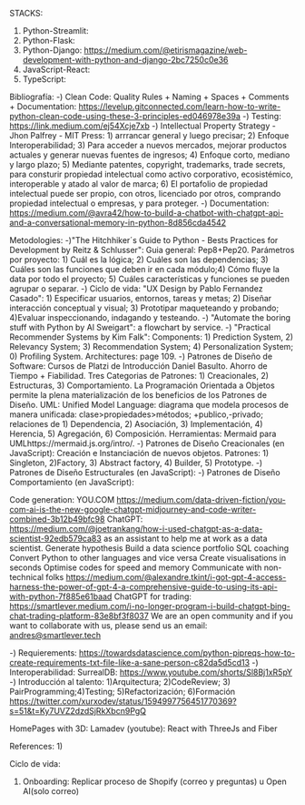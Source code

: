 STACKS:
1) Python-Streamlit:
2) Python-Flask:
3) Python-Django: https://medium.com/@etirismagazine/web-development-with-python-and-django-2bc7250c0e36
4) JavaScript-React:
5) TypeScript:



Bibliografía:
-) Clean Code: Quality Rules + Naming + Spaces + Comments + Documentation: https://levelup.gitconnected.com/learn-how-to-write-python-clean-code-using-these-3-principles-ed046978e39a
-) Testing: https://link.medium.com/ej54Xcje7xb
-) Intellectual Property Strategy - Jhon Palfrey - MIT Press: 1) arrrancar general y luego precisar; 2) Enfoque Interoperabilidad; 3) Para acceder a nuevos mercados, mejorar productos actuales y generar nuevas fuentes de ingresos; 4) Enfoque corto, mediano y largo plazo; 5) Mediante patentes, copyright, trademarks, trade secrets, para consturir propiedad intelectual como activo corporativo, ecosistémico, interoperable y atado al valor de marca; 6) El portafolio de propiedad intelectual puede ser propio, con otros, licenciado por otros, comprando propiedad intelectual o empresas, y para proteger.
-) Documentation: https://medium.com/@avra42/how-to-build-a-chatbot-with-chatgpt-api-and-a-conversational-memory-in-python-8d856cda4542

Metodologies: 
-)"The Hitchhiker´s Guide to Python - Bests Practices for Development by Reitz & Schlusser": Guia general: Pep8+Pep20. Parámetros por proyecto: 1) Cuál es la lógica; 2) Cuáles son las dependencias; 3) Cuáles son las funciones que deben ir en cada módulo;4) Cómo fluye la data por todo el proyecto; 5) Cuáles características y funciones se pueden agrupar o separar.
-) Ciclo de vida: "UX Design by Pablo Fernandez Casado": 1) Especificar usuarios, entornos, tareas y metas; 2) Diseñar interacción conceptual y visual; 3) Prototipar maqueteando y probando; 4)Evaluar inspeccionando, indagando y testeando.
-) "Automate the boring stuff with Python by Al Sweigart": a flowchart by service.
-) "Practical Recommender Systems by Kim Falk": Components: 1) Prediction System, 2) Relevancy System; 3) Recommendation System; 4) Personalization System; 0) Profiling System. Architectures: page 109. 
-) Patrones de Diseño de Software: Cursos de Platzi de Introducción Daniel Basulto. Ahorro de Tiempo + Fiabilidad. Tres Categorias de Patrones: 1) Creacionales, 2) Estructuras, 3) Comportamiento. La Programación Orientada a Objetos permite la plena materialización de los beneficios de los Patrones de Diseño. UML: Unified Model Language: diagrama que modela procesos de manera unificada: clase>propiedades>métodos; +publico,-privado; relaciones de 1) Dependencia, 2) Asociación, 3) Implementación, 4) Herencia, 5) Agregación, 6) Composición. Herramientas: Mermaid para UMLhttps://mermaid.js.org/intro/.
-) Patrones de Diseño Creacionales (en JavaScript): Creación e Instanciación de nuevos objetos. Patrones: 1) Singleton, 2)Factory, 3) Abstract factory, 4) Builder, 5) Prototype.
-) Patrones de Diseño Estructurales (en JavaScript):
-) Patrones de Diseño Comportamiento (en JavaScript):

Code generation:
YOU.COM
https://medium.com/data-driven-fiction/you-com-ai-is-the-new-google-chatgpt-midjourney-and-code-writer-combined-3b12b49bfc98
ChatGPT: 
https://medium.com/@joetrankang/how-i-used-chatgpt-as-a-data-scientist-92edb579ca83 as an assistant to help me at work as a data scientist. Generate hypothesis Build a data science portfolio SQL coaching Convert Python to other languages and vice versa Create visualisations in seconds Optimise codes for speed and memory Communicate with non-technical folks
https://medium.com/@alexandre.tkint/i-got-gpt-4-access-harness-the-power-of-gpt-4-a-comprehensive-guide-to-using-its-api-with-python-7f885e61baad
ChatGPT for trading: https://smartlever.medium.com/i-no-longer-program-i-build-chatgpt-bing-chat-trading-platform-83e8bf3f8037
We are an open community and if you want to collaborate with us, please send us an email: andres@smartlever.tech

-) Requierements: https://towardsdatascience.com/python-pipreqs-how-to-create-requirements-txt-file-like-a-sane-person-c82da5d5cd13
-) Interoperabilidad: SurrealDB: https://www.youtube.com/shorts/Sl8Bj1xR5pY
-) Introducción al talento: 1)Arquitectura; 2)CodeReview; 3) PairProgramming;4)Testing; 5)Refactorización; 6)Formación https://twitter.com/xurxodev/status/1594997756451770369?s=51&t=Ky7UVZ2dzdSjRkXbcn9PgQ


HomePages with 3D:
Lamadev (youtube): React with ThreeJs and Fiber

References:
1) 

Ciclo de vida:
1. Onboarding: Replicar proceso de Shopify (correo y preguntas) u Open AI(solo correo)
